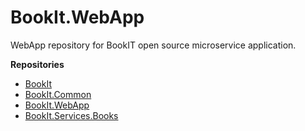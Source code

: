 # BookIt.WebApp
WebApp repository for BookIT open source microservice application.

**Repositories**
- [BookIt](https://github.com/Cichyy7/BookIt)
- [BookIt.Common](https://github.com/Cichyy7/BookIt.Common)
- [BookIt.WebApp](https://github.com/Cichyy7/BookIt.WebApp)
- [BookIt.Services.Books](https://github.com/Cichyy7/BookIt.Services.Books)

